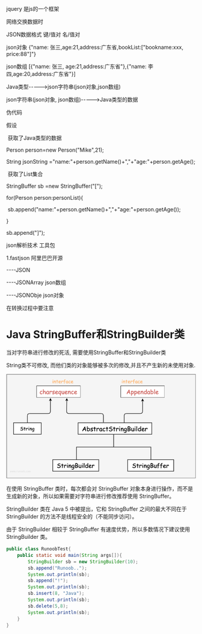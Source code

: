 jquery 是js的一个框架

网络交换数据时

JSON数据格式    键/值对     名/值对

json对象    {"name: 张三,age:21,address:广东省,bookList:["bookname:xxx, price:88"]"}

json数组    [{"name: 张三, age:21,address:广东省"},{"name: 李四,age:20,address:广东省"}]



Java类型----->json字符串(json对象,json数组)

json字符串(json对象, json数组)----->Java类型的数据



伪代码

假设

​	获取了Java类型的数据

Person person=new Person("Mike",21);

String jsonString ="name:"+person.getName()+","+"age:"+person.getAge();

​	获取了List<Person>集合

StringBuffer sb =new StringBuffer("[");

for(Person person:personList){

​	sb.append("name:"+person.getName()+","+"age:"+person.getAge());

}

sb.append("]");



json解析技术     工具包

1.fastjson   阿里巴巴开源

----JSON  

----JSONArray    json数组

----JSONObje     json对象



在转换过程中要注意





#  Java StringBuffer和StringBuilder类

当对字符串进行修改的死活, 需要使用StringBuffer和StringBuilder类

String类不可修改, 而他们类的对象能够被多次的修改,并且不产生新的未使用对象.

![](java-string-20201208.png)

在使用 StringBuffer 类时，每次都会对 StringBuffer 对象本身进行操作，而不是生成新的对象，所以如果需要对字符串进行修改推荐使用 StringBuffer。

StringBuilder 类在 Java 5 中被提出，它和 StringBuffer 之间的最大不同在于 StringBuilder 的方法不是线程安全的（不能同步访问）。

由于 StringBuilder 相较于 StringBuffer 有速度优势，所以多数情况下建议使用 StringBuilder 类。

```java
public class RunoobTest{
    public static void main(String args[]){
        StringBuilder sb = new StringBuilder(10);
        sb.append("Runoob..");
        System.out.println(sb);  
        sb.append("!");
        System.out.println(sb); 
        sb.insert(8, "Java");
        System.out.println(sb); 
        sb.delete(5,8);
        System.out.println(sb);  
    }
}
```

